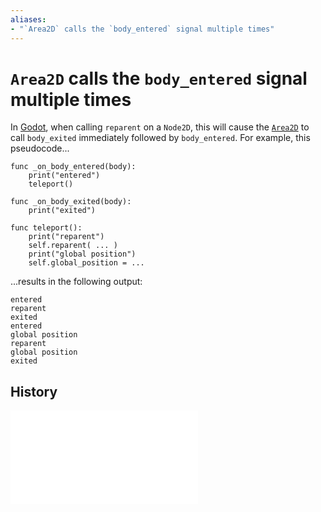 ```yaml
---
aliases:
- "`Area2D` calls the `body_entered` signal multiple times"
---
```


# `Area2D` calls the `body_entered` signal multiple times

In [Godot](godot.md), when calling `reparent` on a `Node2D`, this will cause the [`Area2D`](godot-area2d.md) to call `body_exited` immediately followed by `body_entered`. For example, this pseudocode...

```gdscript
func _on_body_entered(body):
	print("entered")
	teleport()

func _on_body_exited(body):
	print("exited")

func teleport():
	print("reparent")
	self.reparent( ... )
	print("global position")
	self.global_position = ...
```

...results in the following output:

```
entered
reparent
exited
entered
global position
reparent
global position
exited
```

## History

![20230812_0434](../entries/20230812_0434.md)
